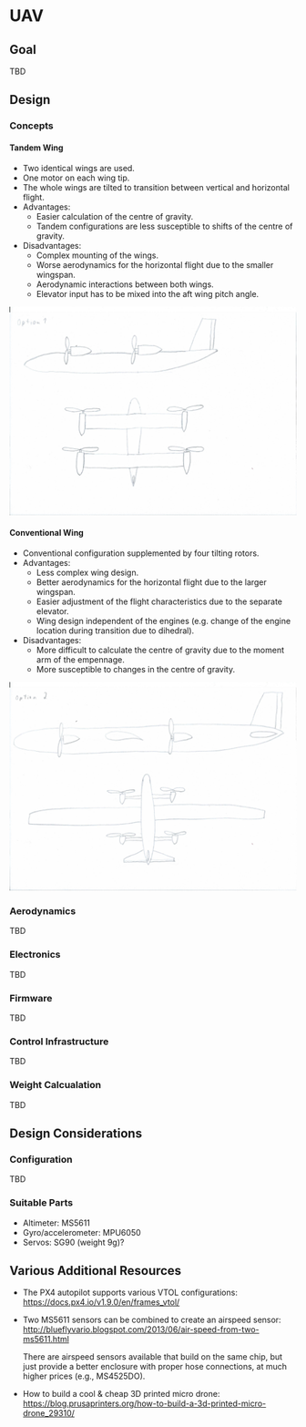
# UAV

## Goal

TBD

## Design

### Concepts

#### Tandem Wing
  - Two identical wings are used.
  - One motor on each wing tip.
  - The whole wings are tilted to transition between vertical and horizontal flight.
  - Advantages:
    - Easier calculation of the centre of gravity.
    - Tandem configurations are less susceptible to shifts of the centre of gravity.
  - Disadvantages:
    - Complex mounting of the wings.
    - Worse aerodynamics for the horizontal flight due to the smaller wingspan.
    - Aerodynamic interactions between both wings.
    - Elevator input has to be mixed into the aft wing pitch angle.

![](fig/configuration-1.jpg)

#### Conventional Wing
  - Conventional configuration supplemented by four tilting rotors.
  - Advantages:
    - Less complex wing design.
    - Better aerodynamics for the horizontal flight due to the larger wingspan.
    - Easier adjustment of the flight characteristics due to the separate elevator.
    - Wing design independent of the engines (e.g. change of the engine location during transition due to dihedral).
  - Disadvantages:
    - More difficult to calculate the centre of gravity due to the moment arm of the empennage.
    - More susceptible to changes in the centre of gravity.

![](fig/configuration-2.jpg)

### Aerodynamics

TBD

### Electronics

TBD

### Firmware

TBD

### Control Infrastructure

TBD

### Weight Calcualation

TBD

## Design Considerations

### Configuration

TBD

### Suitable Parts

- Altimeter: MS5611
- Gyro/accelerometer: MPU6050
- Servos: SG90 (weight 9g)?

## Various Additional Resources

- The PX4 autopilot supports various VTOL configurations: https://docs.px4.io/v1.9.0/en/frames_vtol/
- Two MS5611 sensors can be combined to create an airspeed sensor: http://blueflyvario.blogspot.com/2013/06/air-speed-from-two-ms5611.html

  There are airspeed sensors available that build on the same chip, but just provide a better enclosure with proper hose connections, at much higher prices (e.g., MS4525DO).
- How to build a cool & cheap 3D printed micro drone: https://blog.prusaprinters.org/how-to-build-a-3d-printed-micro-drone_29310/

